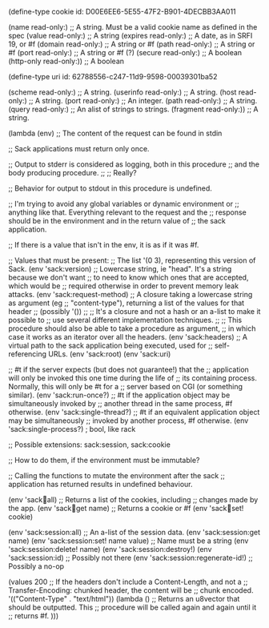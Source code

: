 (define-type cookie
  id: D00E6EE6-5E55-47F2-B901-4DECBB3AA011
  
  (name read-only:) ;; A string. Must be a valid cookie name as defined in the spec
  (value read-only:) ;; A string
  (expires read-only:) ;; A date, as in SRFI 19, or #f
  (domain read-only:) ;; A string or #f
  (path read-only:) ;; A string or #f
  (port read-only:) ;; A string or #f (?)
  (secure read-only:) ;; A boolean
  (http-only read-only:)) ;; A boolean

(define-type uri
  id: 62788556-c247-11d9-9598-00039301ba52

  (scheme read-only:) ;; A string.
  (userinfo read-only:) ;; A string.
  (host read-only:) ;; A string.
  (port read-only:) ;; An integer.
  (path read-only:) ;; A string.
  (query read-only:) ;; An alist of strings to strings.
  (fragment read-only:)) ;; A string.

(lambda (env)
  ;; The content of the request can be found in stdin

  ;; Sack applications must return only once.
  
  ;; Output to stderr is considered as logging, both in this procedure
  ;; and the body producing procedure.
  ;;
  ;; Really?
  
  ;; Behavior for output to stdout in this procedure is undefined.

  ;; I'm trying to avoid any global variables or dynamic environment or
  ;; anything like that. Everything relevant to the request and the
  ;; response should be in the environment and in the return value of
  ;; the sack application.
  
  ;; If there is a value that isn't in the env, it is as if it was #f.
  
  ;; Values that must be present:
  ;; The list '(0 3), representing this version of Sack.
  (env 'sack:version)
  ;; Lowercase string, ie "head". It's a string because we don't want
  ;; to need to know which ones that are accepted, which would be
  ;; required otherwise in order to prevent memory leak attacks.
  (env 'sack:request-method)
  ;; A closure taking a lowercase string as argument (eg
  ;; "content-type"), returning a list of the values for that header
  ;; (possibly '())
  ;;
  ;; It's a closure and not a hash or an a-list to make it possible to
  ;; use several different implementation techniques.
  ;;
  ;; This procedure should also be able to take a procedure as argument,
  ;; in which case it works as an iterator over all the headers.
  (env 'sack:headers)
  ;; A virtual path to the sack application being executed, used for
  ;; self-referencing URLs.
  (env 'sack:root)
  (env 'sack:uri)
  
  ;; #t if the server expects (but does not guarantee!) that the
  ;; application will only be invoked this one time during the life of
  ;; its containing process. Normally, this will only be #t for a
  ;; server based on CGI (or something similar).
  (env 'sack:run-once?)
  ;; #t if the application object may be simultaneously invoked by
  ;; another thread in the same process, #f otherwise.
  (env 'sack:single-thread?)
  ;; #t if an equivalent application object may be simultaneously
  ;; invoked by another process, #f otherwise.
  (env 'sack:single-process?) ; bool, like rack


  ;; Possible extensions: sack:session, sack:cookie

  ;; How to do them, if the environment must be immutable?

  ;; Calling the functions to mutate the environment after the sack
  ;; application has returned results in undefined behaviour.

  (env 'sack:cookie:all) ;; Returns a list of the cookies, including
                         ;; changes made by the app.
  (env 'sack:cookie:get name) ;; Returns a cookie or #f
  (env 'sack:cookie:set! cookie)

  (env 'sack:session:all) ;; An a-list of the session data.
  (env 'sack:session:get name)
  (env 'sack:session:set! name value) ;; Name must be a string
  (env 'sack:session:delete! name)
  (env 'sack:session:destroy!)
  (env 'sack:session:id) ;; Possibly not there
  (env 'sack:session:regenerate-id!) ;; Possibly a no-op
  
  (values 200
          ;; If the headers don't include a Content-Length, and not a
          ;; Transfer-Encoding: chunked header, the content will be
          ;; chunk encoded.
          '(("Content-Type" . "text/html"))
          (lambda ()
            ;; Returns an u8vector that should be outputted. This
            ;; procedure will be called again and again until it
            ;; returns #f.
            )))
